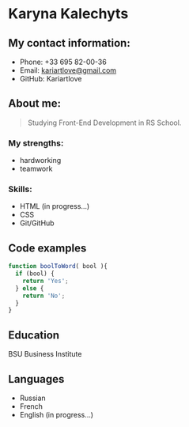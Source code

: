 # Karyna Kalechyts

## My contact information:
* Phone: +33 695 82-00-36
* Email: kariartlove@gmail.com
* GitHub: Kariartlove

## About me:

> Studying Front-End Development in RS School.

### My strengths:
* hardworking
* teamwork

### Skills:
* HTML (in progress…)
* CSS
* Git/GitHub


## Code examples

```js
function boolToWord( bool ){
  if (bool) {
    return 'Yes';
  } else {
    return 'No';
  }
}
```
## Education

BSU Business Institute

## Languages

- Russian
- French
- English (in progress…)
